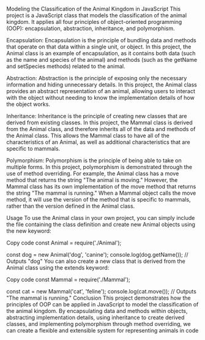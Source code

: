 Modeling the Classification of the Animal Kingdom in JavaScript
This project is a JavaScript class that models the classification of the animal kingdom. It applies all four principles of object-oriented programming (OOP): encapsulation, abstraction, inheritance, and polymorphism.

Encapsulation:
Encapsulation is the principle of bundling data and methods that operate on that data within a single unit, or object. In this project, the Animal class is an example of encapsulation, as it contains both data (such as the name and species of the animal) and methods (such as the getName and setSpecies methods) related to the animal.

Abstraction:
Abstraction is the principle of exposing only the necessary information and hiding unnecessary details. In this project, the Animal class provides an abstract representation of an animal, allowing users to interact with the object without needing to know the implementation details of how the object works.

Inheritance:
Inheritance is the principle of creating new classes that are derived from existing classes. In this project, the Mammal class is derived from the Animal class, and therefore inherits all of the data and methods of the Animal class. This allows the Mammal class to have all of the characteristics of an Animal, as well as additional characteristics that are specific to mammals.

Polymorphism:
Polymorphism is the principle of being able to take on multiple forms. In this project, polymorphism is demonstrated through the use of method overriding. For example, the Animal class has a move method that returns the string "The animal is moving." However, the Mammal class has its own implementation of the move method that returns the string "The mammal is running." When a Mammal object calls the move method, it will use the version of the method that is specific to mammals, rather than the version defined in the Animal class.

Usage
To use the Animal class in your own project, you can simply include the file containing the class definition and create new Animal objects using the new keyword:

Copy code
const Animal = require('./Animal');

const dog = new Animal('dog', 'canine');
console.log(dog.getName()); // Outputs "dog"
You can also create a new class that is derived from the Animal class using the extends keyword:

Copy code
const Mammal = require('./Mammal');

const cat = new Mammal('cat', 'feline');
console.log(cat.move()); // Outputs "The mammal is running."
Conclusion
This project demonstrates how the principles of OOP can be applied in JavaScript to model the classification of the animal kingdom. By encapsulating data and methods within objects, abstracting implementation details, using inheritance to create derived classes, and implementing polymorphism through method overriding, we can create a flexible and extensible system for representing animals in code
